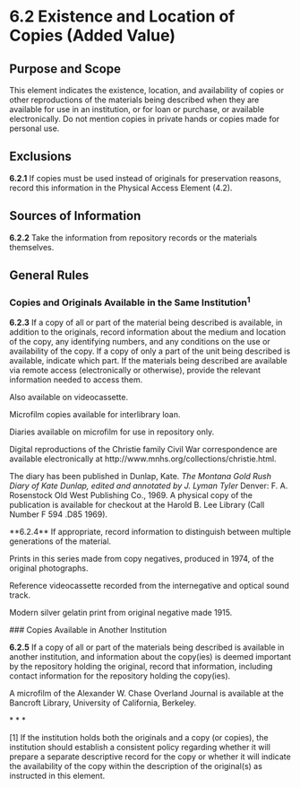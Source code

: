 # 6.2 Existence and Location of Copies (Added Value)

## Purpose and Scope

This element indicates the existence, location, and availability of copies or other reproductions of the materials being described when they are available for use in an institution, or for loan or purchase, or available electronically. Do not mention copies in private hands or copies made for personal use.

## Exclusions

**6.2.1** If copies must be used instead of originals for preservation reasons, record this information in the Physical Access Element (4.2).

## Sources of Information

**6.2.2** Take the information from repository records or the materials themselves.

## General Rules

### Copies and Originals Available in the Same Institution<sup>1</sup>

**6.2.3** If a copy of all or part of the material being described is available, in addition to the originals, record information about the medium and location of the copy, any identifying numbers, and any conditions on the use or availability of the copy. If a copy of only a part of the unit being described is available, indicate which part. If the materials being described are available via remote access (electronically or otherwise), provide the relevant information needed to access them.

<p class="dacs-example">Also available on videocassette.</p>
<p class="dacs-example">Microfilm copies available for interlibrary loan.</p>
<p class="dacs-example">Diaries available on microfilm for use in repository only.</p>
<p class="dacs-example">Digital reproductions of the Christie family Civil War correspondence are available electronically at http://www.mnhs.org/collections/christie.html.</p>
<p class="dacs-example">The diary has been published in Dunlap, Kate. <em>The Montana Gold Rush Diary of Kate Dunlap, edited and annotated by J. Lyman Tyler</em> Denver: F. A. Rosenstock Old West Publishing Co., 1969. A physical copy of the publication is available for checkout at the Harold B. Lee Library (Call Number F 594 .D85 1969).</p>
**6.2.4** If appropriate, record information to distinguish between multiple generations of the material.

<p class="dacs-example">Prints in this series made from copy negatives, produced in 1974, of the original photographs.</p>
<p class="dacs-example">Reference videocassette recorded from the internegative and optical sound track.</p>
<p class="dacs-example">Modern silver gelatin print from original negative made 1915.</p>
### Copies Available in Another Institution

**6.2.5** If a copy of all or part of the materials being described is available in another institution, and information about the copy(ies) is deemed important by the repository holding the original, record that information, including contact information for the repository holding the copy(ies).

<p class="dacs-example">A microfilm of the Alexander W. Chase Overland Journal is available at the Bancroft Library, University of California, Berkeley.</p>
* * *

[1] If the institution holds both the originals and a copy (or copies), the institution should establish a consistent policy regarding whether it will prepare a separate descriptive record for the copy or whether it will indicate the availability of the copy within the description of the original(s) as instructed in this element.



